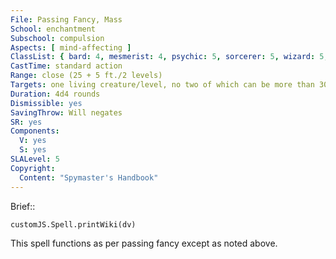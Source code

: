 ```yaml
---
File: Passing Fancy, Mass
School: enchantment
Subschool: compulsion
Aspects: [ mind-affecting ]
ClassList: { bard: 4, mesmerist: 4, psychic: 5, sorcerer: 5, wizard: 5, witch: 5 }
CastTime: standard action
Range: close (25 + 5 ft./2 levels)
Targets: one living creature/level, no two of which can be more than 30 ft. apart
Duration: 4d4 rounds
Dismissible: yes
SavingThrow: Will negates
SR: yes
Components:
  V: yes
  S: yes
SLALevel: 5
Copyright:
  Content: "Spymaster's Handbook"
---
```

Brief:: 

```dataviewjs
customJS.Spell.printWiki(dv)
```

This spell functions as per passing fancy except as noted above.
